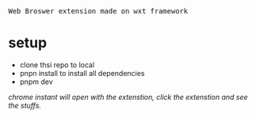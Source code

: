 <samp>Web Broswer extension made on wxt framework</samp>
# setup

- clone thsi repo to local
- pnpn install to install all dependencies
- pnpm dev 

_chrome instant will open with the extenstion, click the extenstion and see the stuffs._